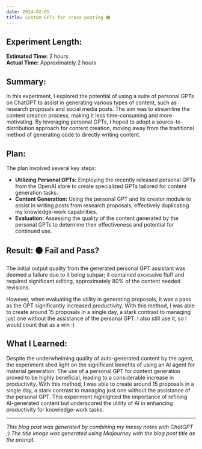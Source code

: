 ```yaml
---
date: 2024-02-05
title: Custom GPTs for cross-posting 🟠
---
```



## Experiment Length:

**Estimated Time:** 2 hours  
**Actual Time:** Approximately 2 hours

## Summary:

In this experiment, I explored the potential of using a suite of personal GPTs on ChatGPT to assist in generating various types of content, such as research proposals and social media posts. The aim was to streamline the content creation process, making it less time-consuming and more motivating. By leveraging personal GPTs, I hoped to adopt a source-to-distribution approach for content creation, moving away from the traditional method of generating code to directly writing content.

## Plan:

The plan involved several key steps:

- **Utilizing Personal GPTs:** Employing the recently released personal GPTs from the OpenAI store to create specialized GPTs tailored for content generation tasks.
- **Content Generation:** Using the personal GPT and its creator module to assist in writing posts from research proposals, effectively duplicating my knowledge-work capabilities.
- **Evaluation:** Assessing the quality of the content generated by the personal GPTs to determine their effectiveness and potential for continued use.

## Result: 🟠 Fail and Pass?

The initial output quality from the generated personal GPT assistant was deemed a failure due to it being subpar; it contained excessive fluff and required significant editing, approximately 80% of the content needed revisions. 

However, when evaluating the utility in generating proposals, it was a pass as the GPT significantly increased productivity. With this method, I was able to create around 15 proposals in a single day, a stark contrast to managing just one without the assistance of the personal GPT. I also still use it, so I would count that as a win :)

## What I Learned:

Despite the underwhelming quality of auto-generated content by the agent, the experiment shed light on the significant benefits of using an AI agent for material generation. The use of a personal GPT for content generation proved to be highly beneficial, leading to a considerable increase in productivity. With this method, I was able to create around 15 proposals in a single day, a stark contrast to managing just one without the assistance of the personal GPT. This experiment highlighted the importance of refining AI-generated content but underscored the utility of AI in enhancing productivity for knowledge-work tasks.

---

_This blog post was generated by combining my messy notes with ChatGPT ;) The title image was generated using Midjourney with the blog post title as the prompt._